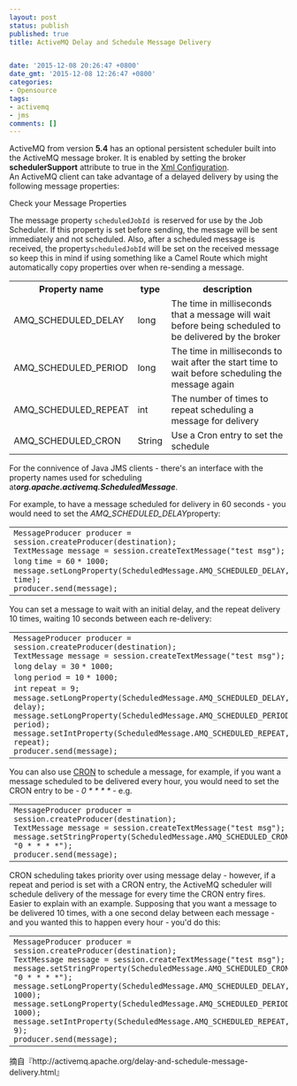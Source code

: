 ```yaml
---
layout: post
status: publish
published: true
title: ActiveMQ Delay and Schedule Message Delivery


date: '2015-12-08 20:26:47 +0800'
date_gmt: '2015-12-08 12:26:47 +0800'
categories:
- Opensource
tags:
- activemq
- jms
comments: []
---
```

<p>ActiveMQ from version <strong>5.4</strong> has an optional persistent scheduler built into the ActiveMQ message broker. It is enabled by setting the broker <strong>schedulerSupport</strong> attribute to true in the <a href="http://activemq.apache.org/xml-configuration.html" shape="rect">Xml Configuration</a>. <br clear="none" />An ActiveMQ client can take advantage of a delayed delivery by using the following message properties:</p>
<div class="confluence-information-macro confluence-information-macro-note">
<p class="title">Check your Message Properties</p>
<div class="confluence-information-macro-body">
<p>The message property <code>scheduledJobId&nbsp;</code>is reserved for use by the Job Scheduler. If this property is set before sending, the message will be sent immediately and not scheduled. Also, after a scheduled message is received, the property<code>scheduledJobId</code>&nbsp;will be set on the received message so keep this in mind if using something like a Camel Route which might automatically copy properties over when re-sending a message.</p>
</div>
</div>
<div class="table-wrap">
<table class="confluenceTable">
<tbody>
<tr>
<th class="confluenceTh" colspan="1" rowspan="1">Property name</th>
<th class="confluenceTh" colspan="1" rowspan="1">type</th>
<th class="confluenceTh" colspan="1" rowspan="1">description</th>
</tr>
<tr>
<td class="confluenceTd" colspan="1" rowspan="1">AMQ_SCHEDULED_DELAY</td>
<td class="confluenceTd" colspan="1" rowspan="1">long</td>
<td class="confluenceTd" colspan="1" rowspan="1">The time in milliseconds that a message will wait before being scheduled to be delivered by the broker</td>
</tr>
<tr>
<td class="confluenceTd" colspan="1" rowspan="1">AMQ_SCHEDULED_PERIOD</td>
<td class="confluenceTd" colspan="1" rowspan="1">long</td>
<td class="confluenceTd" colspan="1" rowspan="1">The time in milliseconds to wait after the start time to wait before scheduling the message again</td>
</tr>
<tr>
<td class="confluenceTd" colspan="1" rowspan="1">AMQ_SCHEDULED_REPEAT</td>
<td class="confluenceTd" colspan="1" rowspan="1">int</td>
<td class="confluenceTd" colspan="1" rowspan="1">The number of times to repeat scheduling a message for delivery</td>
</tr>
<tr>
<td class="confluenceTd" colspan="1" rowspan="1">AMQ_SCHEDULED_CRON</td>
<td class="confluenceTd" colspan="1" rowspan="1">String</td>
<td class="confluenceTd" colspan="1" rowspan="1">Use a Cron entry to set the schedule</td>
</tr>
</tbody>
</table>
</div>
<p>For the connivence of Java JMS clients - there's an interface with the property names used for scheduling at<em><strong>org.apache.activemq.ScheduledMessage</strong></em>.</p>
<p>For example, to have a message scheduled for delivery in 60 seconds - you would need to set the <em>AMQ_SCHEDULED_DELAY</em>property:</p>
<div class="code panel pdl">
<div class="codeContent panelContent pdl">
<div>
<div id="highlighter_811780" class="syntaxhighlighter nogutter java">
<table border="0" cellspacing="0" cellpadding="0">
<tbody>
<tr>
<td class="code">
<div class="container">
<div class="line number1 index0 alt2"><code class="java plain">MessageProducer producer = session.createProducer(destination);</code></div>
<div class="line number2 index1 alt1"><code class="java plain">TextMessage message = session.createTextMessage(</code><code class="java string">"test msg"</code><code class="java plain">);</code></div>
<div class="line number3 index2 alt2"><code class="java keyword">long</code> <code class="java plain">time = </code><code class="java value">60</code> <code class="java plain">* </code><code class="java value">1000</code><code class="java plain">;</code></div>
<div class="line number4 index3 alt1"><code class="java plain">message.setLongProperty(ScheduledMessage.AMQ_SCHEDULED_DELAY, time);</code></div>
<div class="line number5 index4 alt2"><code class="java plain">producer.send(message);</code></div>
</div>
</td>
</tr>
</tbody>
</table>
</div>
</div>
</div>
</div>
<p>You can set a message to wait with an initial delay, and the repeat delivery 10 times, waiting 10 seconds between each re-delivery:</p>
<div class="code panel pdl">
<div class="codeContent panelContent pdl">
<div>
<div id="highlighter_296074" class="syntaxhighlighter nogutter java">
<table border="0" cellspacing="0" cellpadding="0">
<tbody>
<tr>
<td class="code">
<div class="container">
<div class="line number1 index0 alt2"><code class="java plain">MessageProducer producer = session.createProducer(destination);</code></div>
<div class="line number2 index1 alt1"><code class="java plain">TextMessage message = session.createTextMessage(</code><code class="java string">"test msg"</code><code class="java plain">);</code></div>
<div class="line number3 index2 alt2"><code class="java keyword">long</code> <code class="java plain">delay = </code><code class="java value">30</code> <code class="java plain">* </code><code class="java value">1000</code><code class="java plain">;</code></div>
<div class="line number4 index3 alt1"><code class="java keyword">long</code> <code class="java plain">period = </code><code class="java value">10</code> <code class="java plain">* </code><code class="java value">1000</code><code class="java plain">;</code></div>
<div class="line number5 index4 alt2"><code class="java keyword">int</code> <code class="java plain">repeat = </code><code class="java value">9</code><code class="java plain">;</code></div>
<div class="line number6 index5 alt1"><code class="java plain">message.setLongProperty(ScheduledMessage.AMQ_SCHEDULED_DELAY, delay);</code></div>
<div class="line number7 index6 alt2"><code class="java plain">message.setLongProperty(ScheduledMessage.AMQ_SCHEDULED_PERIOD, period);</code></div>
<div class="line number8 index7 alt1"><code class="java plain">message.setIntProperty(ScheduledMessage.AMQ_SCHEDULED_REPEAT, repeat);</code></div>
<div class="line number9 index8 alt2"><code class="java plain">producer.send(message);</code></div>
</div>
</td>
</tr>
</tbody>
</table>
</div>
</div>
</div>
</div>
<p>You can also use <a class="external-link" href="http://en.wikipedia.org/wiki/Cron" rel="nofollow" shape="rect">CRON</a> to schedule a message, for example, if you want a message scheduled to be delivered every hour, you would need to set the CRON entry to be - <em>0 * * * *</em> - e.g.</p>
<div class="code panel pdl">
<div class="codeContent panelContent pdl">
<div>
<div id="highlighter_298439" class="syntaxhighlighter nogutter java">
<table border="0" cellspacing="0" cellpadding="0">
<tbody>
<tr>
<td class="code">
<div class="container">
<div class="line number1 index0 alt2"><code class="java plain">MessageProducer producer = session.createProducer(destination);</code></div>
<div class="line number2 index1 alt1"><code class="java plain">TextMessage message = session.createTextMessage(</code><code class="java string">"test msg"</code><code class="java plain">);</code></div>
<div class="line number3 index2 alt2"><code class="java plain">message.setStringProperty(ScheduledMessage.AMQ_SCHEDULED_CRON, </code><code class="java string">"0 * * * *"</code><code class="java plain">);</code></div>
<div class="line number4 index3 alt1"><code class="java plain">producer.send(message);</code></div>
</div>
</td>
</tr>
</tbody>
</table>
</div>
</div>
</div>
</div>
<p>CRON scheduling takes priority over using message delay - however, if a repeat and period is set with a CRON entry, the ActiveMQ scheduler will schedule delivery of the message for every time the CRON entry fires. Easier to explain with an example. Supposing that you want a message to be delivered 10 times, with a one second delay between each message - and you wanted this to happen every hour - you'd do this:</p>
<div class="code panel pdl">
<div class="codeContent panelContent pdl">
<div id="highlighter_799533" class="syntaxhighlighter nogutter java">
<table border="0" cellspacing="0" cellpadding="0">
<tbody>
<tr>
<td class="code">
<div class="container">
<div class="line number1 index0 alt2"><code class="java plain">MessageProducer producer = session.createProducer(destination);</code></div>
<div class="line number2 index1 alt1"><code class="java plain">TextMessage message = session.createTextMessage(</code><code class="java string">"test msg"</code><code class="java plain">);</code></div>
<div class="line number3 index2 alt2"><code class="java plain">message.setStringProperty(ScheduledMessage.AMQ_SCHEDULED_CRON, </code><code class="java string">"0 * * * *"</code><code class="java plain">);</code></div>
<div class="line number4 index3 alt1"><code class="java plain">message.setLongProperty(ScheduledMessage.AMQ_SCHEDULED_DELAY, </code><code class="java value">1000</code><code class="java plain">);</code></div>
<div class="line number5 index4 alt2"><code class="java plain">message.setLongProperty(ScheduledMessage.AMQ_SCHEDULED_PERIOD, </code><code class="java value">1000</code><code class="java plain">);</code></div>
<div class="line number6 index5 alt1"><code class="java plain">message.setIntProperty(ScheduledMessage.AMQ_SCHEDULED_REPEAT, </code><code class="java value">9</code><code class="java plain">);</code></div>
<div class="line number7 index6 alt2"><code class="java plain">producer.send(message);</code></div>
</div>
</td>
</tr>
</tbody>
</table>
<p>摘自『http://activemq.apache.org/delay-and-schedule-message-delivery.html』</p>
</div>
</div>
</div>
